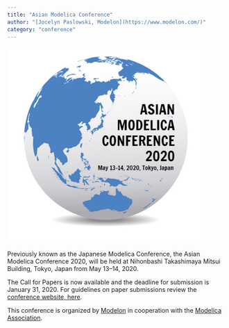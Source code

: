 ```yaml
---
title: "Asian Modelica Conference"
author: "[Jocelyn Paslowski, Modelon](https://www.modelon.com/)"
category: "conference"
---
```


![](asian_conference.png)

Previously known as the Japanese Modelica Conference, the Asian Modelica Conference 2020, will be held at Nihonbashi Takashimaya Mitsui Building, Tokyo, Japan from May 13–14, 2020.

The Call for Papers is now available and the deadline for submission is January 31, 2020. For guidelines on paper submissions review the [conference website, here](https://2020.asian.conference.modelica.org/).

This conference is organized by [Modelon](https://www.modelon.com/) in cooperation with the [Modelica Association](https://www.modelica.org/).
